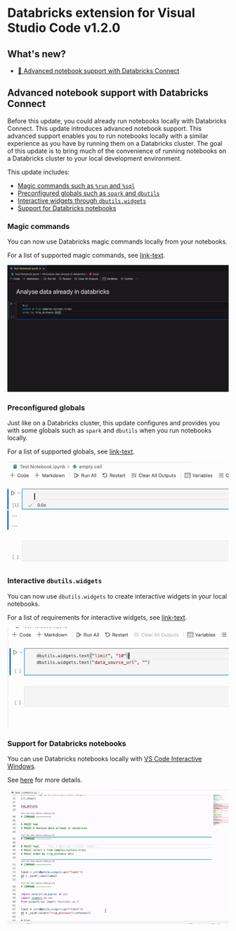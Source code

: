 # <!-- DATABRICKS LOGO --> Databricks extension for Visual Studio Code v1.2.0

## What's new?

-   [📗 Advanced notebook support with Databricks Connect](#dbconnect-notebook)

## <a id="dbconnect-notebook"></a> Advanced notebook support with Databricks Connect

Before this update, you could already run notebooks locally with Databricks Connect. This update introduces advanced notebook support. This advanced support enables you to run notebooks locally with a similar experience as you have by running them on a Databricks cluster. The goal of this update is to bring much of the convenience of running notebooks on a Databricks cluster to your local development environment.

This update includes:

-   [Magic commands such as `%run` and `%sql`](#magic-commands)
-   [Preconfigured globals such as `spark` and `dbutils`](#preconf-globals)
-   [Interactive widgets through `dbutils.widgets`](#widgets)
-   [Support for Databricks notebooks](#dbnb)

### <a id="magic-command"></a>Magic commands

You can now use Databricks magic commands locally from your notebooks.

For a list of supported magic commands, see [link-text](url).

![magic_sql](./1.2/magic_sql.gif)

### <a id="preconf-globals"></a>Preconfigured globals

Just like on a Databricks cluster, this update configures and provides you with some globals such as `spark` and `dbutils` when you run notebooks locally.

For a list of supported globals, see [link-text](url).

![preconf_globals](./1.2/preconf_globals.gif)

### <a id="widgets"></a>Interactive `dbutils.widgets`

You can now use `dbutils.widgets` to create interactive widgets in your local notebooks.

For a list of requirements for interactive widgets, see [link-text](url).

![widgets](./1.2/widgets.gif)

### <a id="dbnb"></a>Support for Databricks notebooks

You can use Databricks notebooks locally with [VS Code Interactive Windows](https://code.visualstudio.com/docs/python/jupyter-support-py).

See [here]() for more details.

![widgets](./1.2/dbnb.gif)
